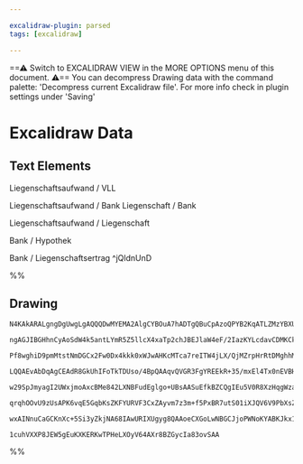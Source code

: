 ```yaml
---

excalidraw-plugin: parsed
tags: [excalidraw]

---
```

==⚠  Switch to EXCALIDRAW VIEW in the MORE OPTIONS menu of this document. ⚠== You can decompress Drawing data with the command palette: 'Decompress current Excalidraw file'. For more info check in plugin settings under 'Saving'


# Excalidraw Data

## Text Elements
Liegenschaftsaufwand / VLL

Liegenschaftsaufwand / Bank
Liegenschaft / Bank

Liegenschaftsaufwand / Liegenschaft

Bank / Hypothek

Bank / Liegenschaftsertrag
 ^jQldnUnD

%%
## Drawing
```compressed-json
N4KAkARALgngDgUwgLgAQQQDwMYEMA2AlgCYBOuA7hADTgQBuCpAzoQPYB2KqATLZMzYBXUtiRoIACyhQ4zZAHoFAc0JRJQgEYA6bGwC2CgF7N6hbEcK4OCtptbErHALRY8RMpWdx8Q1TdIEfARcZgRmBShcZQUebQAObQBmGjoghH0EDihmbgBtcDBQMBKIEm4IACsARXxiDgBVDgARVJLIWEQKqCwoNtLMbmckgE4R7QB2AFZ+UpghngAWADZk

ngAGJIBGHhnCyAoSdW4k5antLYmR5Z5llcX4xaTp2chJBEJlaW4eF/2IazKYLcdavCDMKCkNgAawQAGE2Pg2KQKgBiLYIDEY/qQTS4bDQ5RQoQcYgIpEoiSQ6zMOC4QLZHEQABmhHw+AAyrBgRJBB4mRCobCAOpHSQ/MGCmEILkwHnoPnlMHEr4ccK5NBbMFsOnYNTzTXrUH/InCOAASWIGtQeQAumDmeRMpbuBwhOywYRSVgKrh1kziaS1cxrW6

Pf8wghiD9pmMtstNmDGCx2Fw0Dx4kkk0xWJwAHKcMTca7reITW4jLX/QjMZrpHrRtDMghhMGaYSkgCiwUy2VD7vwYKEcGIuAb3EuTym6y2my2SQeYKIHGhroHS7YBKj3Gb+Fb/x6mD6EgAMoQEMossxsJJcMycrghMyKNZiKgFKgAGonk8AHQ4/5nheV43neD5Pi+pLvqgABC1jQoB56Xhw163ve0FwSu/6IcBKGgfezCPs+r7QUByGoWB2EcJh0

LQQAEvAbDqAgCEAdR8GkUhIFoTkTDUso/4BpQAAqvQVGR3FgYREEkR+35/mxEl4Tx0nEVBH40Th5H4VAGHwVRSkUQRRGQW+H6GTpVE0fRjHMax/7WeZXHKVJfHkAJXAOpwUAcoQRjiLwxrtCy3kAGK4PobIGqgezBYeUAAIJEMoaboME95MsmUDmAQSWfKl0A6kyejZLgXpMC6aBhoO/zIp8XoEKJR7ic5RngWpZlfj+BmtTpqmmXpWEcBZPGDfZ

w29SpJmyagI2UWxjmoAxcBMe842LXNBFudEglgo+UBsAASuEfkBZCQgIEu5V0R8XzHqgWzaLshQAL7gPadC4HAcBcmOAXFB07yZBUo6kKuswMOeFBwQSpokmSiLImizIo6j/QQNgIgMlA5o9PoXJCvCiOUug6KYuT6OY6Q2O4xkMOEoGCMUt05AoXS2OU1jWQ43joVspy3IBeCiJKoUGNc9ktP45C0qisQxzphDVM03jBPSrK8rC/ySsSzzGSHcI

qrqhOOvU9zUsAPK6vqE5GqbKsZKFYURVF3CxZAyvm7z3m+f5PxBR7utS01iXJQV6V9PbXsZL9pCJdTbAUO8uCNqg1VR5LeOdqSCUJ0nISpwCeec2bmcZLnUIUMJ8BC4z6PXlC7IABrcDciSXDO2wLhMNwjFmYsN4i+AAJrcIs6zjFsOyxksiwTAuValEYbAGNwAOQPQBAXROkwTBM8SVq9Gd6/oBvw8G1oQHXENEiQvsBRsN+kHfPRwG7T8kAAsm

wxAINnuCaGCKnXc+5Si3yZkjNA68IAwURIXUgyg8QAAoeCXGoLwNBGCJjoPWNoKYABKJkx1lDunpBUBByCeBJFBLwah6CqE0NwQQiAR8xae2yGrWEVtsqcH7OGUojoIoIGOt6Z+HBlBr3+FkABQDuDnUuv8bARA35oHkWCDgQi5GkAutqIQUBlxnW0QgVhpQ7CVAQNgHIHINFwG/r/f+gDtxNhbAo0o+JsqMGEivfAki4o1wqGEYIljUzFSEBCAw

1cuhVXXP8JEW5gEuKXKERKwTPHeLXOyV64AXr8BZGycIa83ovSAA
```
%%